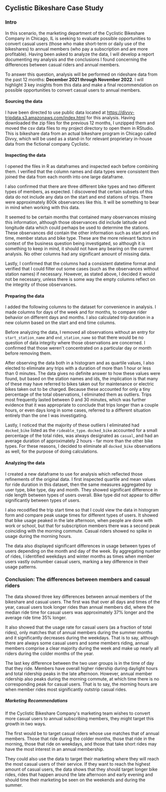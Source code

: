 
## Cyclistic Bikeshare Case Study

### Intro

In this scenario, the marketing department of the Cyclistic Bikeshare Company in Chicago, IL is seeking to evaluate possible opportunities to convert casual users (those who make short-term or daily use of the bikeshares) to annual members (who pay a subscription and are more profitable). Having been asked to analyze the data, I will develop a report documenting my analysis and the conclusions I found concerning the differences between casual riders and annual members. 

To answer this question, analysis will be performed on rideshare data from the past 12 months: **December 2021 through November 2022**. I will highlight 3 key insights from this data and make a final recommendation on possible opportunities to convert casual users to annual members. 

#### Sourcing the data

I have been directed to use public data located at <https://divvy-tripdata.s3.amazonaws.com/index.html> for this analysis. Having downloaded the zip files for the previous 12 months, I unzipped them and moved the csv data files to my project directory to open them in RStudio. This is bikeshare data from an actual bikeshare program in Chicago called Divvy, which will be used as a stand-in for relevant proprietary in-house data from the fictional company Cyclistic.


#### Inspecting the data

I opened the files in R as dataframes and inspected each before combining them. I verified that the column names and data types were consistent then joined the data from each month into one large dataframe.

I also confirmed that there are three different bike types and two different types of members, as expected. I discovered that certain subsets of this data do not include any data on the start and end stations of trips. There were approximately 800k observances like this. It will be something to bear in mind when working with this data. 

It seemed to be certain months that contained many observances missing this information, although those observances did include latitude and longitude data which could perhaps be used to determine the stations. These observances did contain the other information such as start and end time, member status and bike type. These are the more relevant factors in context of the business question being investigated, so although it is something to keep in mind, it should not have any bearing on the current analysis. No other columns had any significant amount of missing data.

Lastly, I confirmed that the columns had a consistent datetime format and verified that I could filter out some cases (such as the observances without station names) if necessary. However, as stated above, I decided it would not be necessary, unless there is some way the empty columns reflect on the integrity of those observances.


#### Preparing the data

I added the following columns to the dataset for convenience in analysis. I made columns for days of the week and for months, to compare rider behavior on different days and months. I also calculated trip duration in a new column based on the start and end time columns.

Before analyzing the data, I removed all observations without an entry for `start_station_name` and `end_station_name` so that there would be no question of data integrity where those observations are concerned. I confirmed that those weren't concentrated on a particular day or month before removing them.

After observing the data both in a histogram and as quartile values, I also elected to eliminate any trips with a duration of more than 1 hour or less than 0 minutes. The data gives no definite answer to how these values were found, but based on the station names and ids, the implication is that many of these may have referred to bikes taken out for maintenance or electric bikes taken out to be charged. Because these accounted for only a tiny percentage of the total observations, I eliminated them as outliers. Trips most frequently lasted between 0 and 30 minutes, which was further evidence that it was appropriate to conclude that trips longer than a couple hours, or even days long in some cases, referred to a different situation entirely than the one I was investigating. 

Lastly, I noticed that the majority of these outliers I eliminated had `docked_bike` listed as the `rideable_type`. `docked_bike` accounted for a small percentage of the total rides, was always designated as `casual`, and had an average duration of approximately 2 hours - far more than the other bike types. For these reasons, I decided to eliminate all `docked_bike` observations as well, for the purpose of doing calculations. 

#### Analyzing the data

I created a new dataframe to use for analysis which reflected those refinements of the original data. I first inspected quartile and mean values for ride duration in this dataset, then the same measures aggregated by user type, bike type, day and month. They showed significant difference in ride length between types of users overall. Bike type did not appear to differ significantly between types of users. 

I also recodified the trip start time so that I could view the data in histogram form and compare peak usage times for different types of users. It showed that bike usage peaked in the late afternoon, when people are done with work or school, but that for subscription members there was a second peak coinciding with the morning commute. Casual riders showed no spike in usage during the morning hours.

The data also displayed significant differences in usage between types of users depending on the month and day of the week. By aggregating number of rides, I identified weekdays and winter months as times when member users vastly outnumber casual users, marking a key difference in their usage patterns.

### Conclusion: The differences between members and casual riders

The data showed three key differences between annual members of the bikeshare and casual users. The first was that over all days and times of the year, casual users took longer rides than annual members did, where the median ride time for casual users was approximately 37% longer and the average ride time 35% longer.

It also showed that the usage rate for casual users (as a fraction of total rides), only matches that of annual members during the summer months and it significantly decreases during the weekdays. That is to say, although there are always some casual users and some members riding, annual members comprise a clear majority during the week and make up nearly all riders during the colder months of the year.

The last key difference between the two user groups is in the time of day that they ride. Members have overall higher ridership during daylight hours and total ridership peaks in the late afternoon. However, annual member ridership also peaks during the morning commute, at which time there is no corresponding peak for casual users. That is to say, the morning hours are when member rides most significantly outstrip casual rides.

##### Marketing Recommendations

If the Cyclistic Bikeshare Company's marketing team wishes to convert more casual users to annual subscribing members, they might target this growth in two ways. 

The first would be to target casual riders whose use matches that of annual members. Those that ride during the colder months, those that ride in the morning, those that ride on weekdays, and those that take short rides may have the most interest in an annual membership.

They could also use the data to target their marketing where they will reach the most casual users of their service. If they want to reach the highest amount of casual users, the data shows that they should target longer bike rides, rides that happen around the late afternoon and early evening and should time their marketing be seen on the weekends and during the summer.




